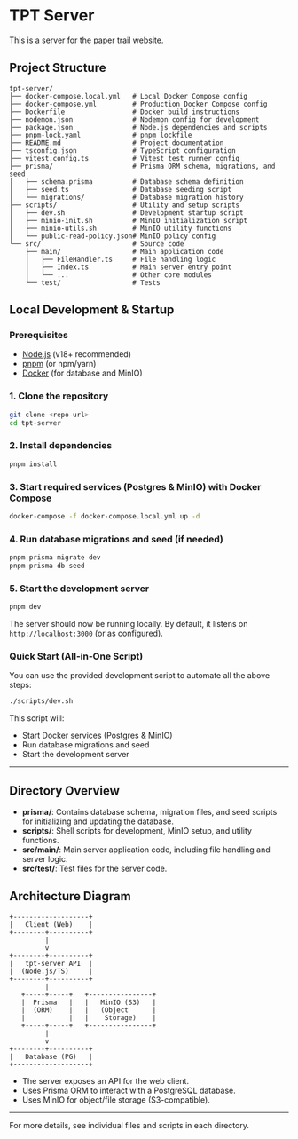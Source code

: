 # TPT Server

This is a server for the paper trail website.

## Project Structure

```
tpt-server/
├── docker-compose.local.yml   # Local Docker Compose config
├── docker-compose.yml         # Production Docker Compose config
├── Dockerfile                 # Docker build instructions
├── nodemon.json               # Nodemon config for development
├── package.json               # Node.js dependencies and scripts
├── pnpm-lock.yaml             # pnpm lockfile
├── README.md                  # Project documentation
├── tsconfig.json              # TypeScript configuration
├── vitest.config.ts           # Vitest test runner config
├── prisma/                    # Prisma ORM schema, migrations, and seed
│   ├── schema.prisma          # Database schema definition
│   ├── seed.ts                # Database seeding script
│   └── migrations/            # Database migration history
├── scripts/                   # Utility and setup scripts
│   ├── dev.sh                 # Development startup script
│   ├── minio-init.sh          # MinIO initialization script
│   ├── minio-utils.sh         # MinIO utility functions
│   └── public-read-policy.json# MinIO policy config
└── src/                       # Source code
    ├── main/                  # Main application code
    │   ├── FileHandler.ts     # File handling logic
    │   ├── Index.ts           # Main server entry point
    │   └── ...                # Other core modules
    └── test/                  # Tests
```

## Local Development & Startup

### Prerequisites
- [Node.js](https://nodejs.org/) (v18+ recommended)
- [pnpm](https://pnpm.io/) (or npm/yarn)
- [Docker](https://www.docker.com/) (for database and MinIO)

### 1. Clone the repository
```sh
git clone <repo-url>
cd tpt-server
```

### 2. Install dependencies
```sh
pnpm install
```

### 3. Start required services (Postgres & MinIO) with Docker Compose
```sh
docker-compose -f docker-compose.local.yml up -d
```

### 4. Run database migrations and seed (if needed)
```sh
pnpm prisma migrate dev
pnpm prisma db seed
```

### 5. Start the development server
```sh
pnpm dev
```

The server should now be running locally. By default, it listens on `http://localhost:3000` (or as configured).

### Quick Start (All-in-One Script)

You can use the provided development script to automate all the above steps:

```sh
./scripts/dev.sh
```

This script will:
- Start Docker services (Postgres & MinIO)
- Run database migrations and seed
- Start the development server

---

## Directory Overview

- **prisma/**: Contains database schema, migration files, and seed scripts for initializing and updating the database.
- **scripts/**: Shell scripts for development, MinIO setup, and utility functions.
- **src/main/**: Main server application code, including file handling and server logic.
- **src/test/**: Test files for the server code.

## Architecture Diagram

```
+-------------------+
|   Client (Web)    |
+--------+----------+
         |
         v
+--------+----------+
|   tpt-server API  |
|  (Node.js/TS)     |
+--------+----------+
         |
   +-----+-----+   +----------------+
   |  Prisma   |   |   MinIO (S3)   |
   |  (ORM)    |   |   (Object      |
   |           |   |    Storage)    |
   +-----+-----+   +----------------+
         |
         v
+--------+----------+
|   Database (PG)   |
+-------------------+
```

- The server exposes an API for the web client.
- Uses Prisma ORM to interact with a PostgreSQL database.
- Uses MinIO for object/file storage (S3-compatible).

---

For more details, see individual files and scripts in each directory.
